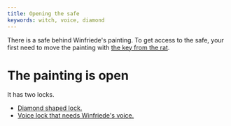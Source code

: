 ```yaml
---
title: Opening the safe
keywords: witch, voice, diamond
---
```


There is a safe behind Winfriede's painting. To get access to the safe, your first need to move the painting with [the key from the rat](../010-key.md).

# The painting is open
It has two locks.
 - [Diamond shaped lock.](010-diamond.md)
 - [Voice lock that needs Winfriede's voice.](040-voice.md)
